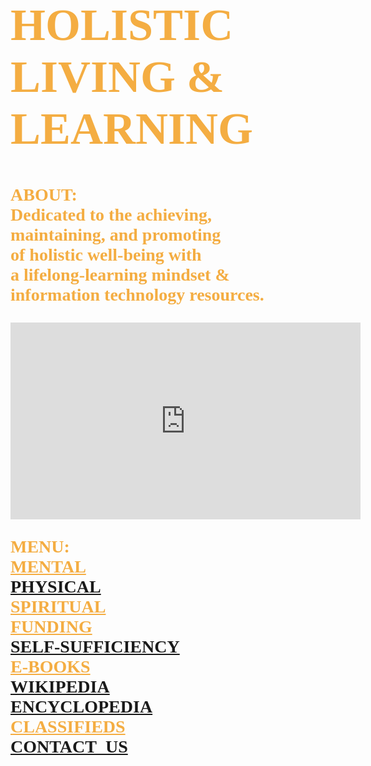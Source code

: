 <!DOCTYPE html>
<html lang="en-us">
	<body style="background-image:url(https://imagizer.imageshack.com/img923/39/ilomaA.png);
		background-repeat:no-repeat;
		background-size:cover;
		background-position: center center;">
		<h1 style="font-family:serif;font-weight:bold;font-size:72px;color:#f4ad42;">
			HOLISTIC<br> 
			LIVING &<br>
			LEARNING
		</h1>
		<p style="font-family:serif;font-weight:bold;font-size:28px;color:#f4ad42;">
			ABOUT:<br>
	        	Dedicated to the achieving,<br>
			maintaining, and promoting<br> 
		 	of holistic well-being with<br>
			a lifelong-learning mindset &<br> 
			information technology resources.
		</p>
		<iframe width="560" height="315" src="https://www.youtube.com/embed/Tw9PYw_ESs8" 
			frameborder="0" allow="accelerometer; autoplay; encrypted-media; 
			gyroscope; picture-in-picture" allowfullscreen>
		</iframe>
		<p style="font-family:serif;color:#f4ad42;font-size:28px;font-weight:bold;">
			MENU:<br>
			<a style="color:#f4ad42;" href="https://www.mooc-list.com/"       	       		 							target="_blank">MENTAL</a><br>
			<a style="color:#f4ad42:;" href="https://www.webmd.com/" 	 	 	         		 						target="_blank">PHYSICAL</a><br>
			<a style="color:#f4ad42;" href="https://thebestschools.org/magazine/world-religions-study-starters/" 
				target="_blank">SPIRITUAL</a><br>
			<a style="color:#f4ad42;" href="https://l-lists.com/en/lists/phayv1.html" 									target="_blank">FUNDING</a><br>
			<a style="color:#f4ad42:;" href="https://www.self-sufficient-farm-living.com" 
			        target="_blank">SELF-SUFFICIENCY</a><br>
			<a style="color:#f4ad42;" href="https://onlinebooks.library.upenn.edu/" 										target="_blank">E-BOOKS</a><br>	
			<a style="color:#f4ad42:;" href="https://en.wikipedia.org/wiki/Main_Page"                                                                         target="_blank">WIKIPEDIA</a><br>
			<a style="color:#f4ad42:;" href="https://www.britannica.com/"                                                                                     target="_blank">ENCYCLOPEDIA</a><br>
			<a style="color:#f4ad42;" href="https://www.craigslist.org/about/sites"
				target="_blank">CLASSIFIEDS</a><br>
			<a style="color:#f4ad42:;" href="mailto:fjwholistic@live.com?Subject=Hello"
				target="_top">CONTACT_US</a>
		</p>
	</body>
</html>

